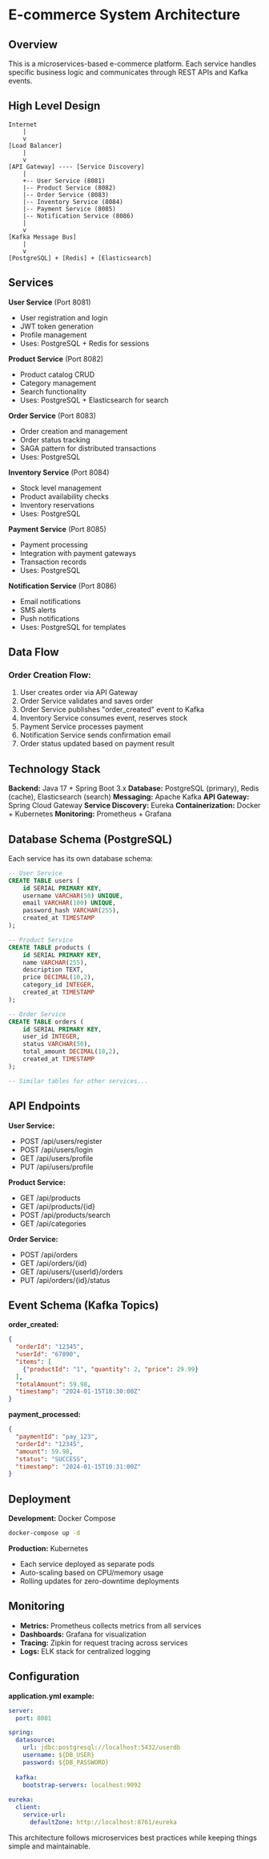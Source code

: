 # E-commerce System Architecture

## Overview
This is a microservices-based e-commerce platform. Each service handles specific business logic and communicates through REST APIs and Kafka events.

## High Level Design

```
Internet
    |
    v
[Load Balancer]
    |
    v
[API Gateway] ---- [Service Discovery]
    |
    +-- User Service (8081)
    |-- Product Service (8082)  
    |-- Order Service (8083)
    |-- Inventory Service (8084)
    |-- Payment Service (8085)
    |-- Notification Service (8086)
    |
    v
[Kafka Message Bus]
    |
    v
[PostgreSQL] + [Redis] + [Elasticsearch]
```

## Services

**User Service** (Port 8081)
- User registration and login
- JWT token generation
- Profile management
- Uses: PostgreSQL + Redis for sessions

**Product Service** (Port 8082)  
- Product catalog CRUD
- Category management
- Search functionality
- Uses: PostgreSQL + Elasticsearch for search

**Order Service** (Port 8083)
- Order creation and management
- Order status tracking
- SAGA pattern for distributed transactions
- Uses: PostgreSQL

**Inventory Service** (Port 8084)
- Stock level management
- Product availability checks
- Inventory reservations
- Uses: PostgreSQL

**Payment Service** (Port 8085)
- Payment processing
- Integration with payment gateways
- Transaction records
- Uses: PostgreSQL

**Notification Service** (Port 8086)
- Email notifications
- SMS alerts  
- Push notifications
- Uses: PostgreSQL for templates

## Data Flow

### Order Creation Flow:
1. User creates order via API Gateway
2. Order Service validates and saves order
3. Order Service publishes "order_created" event to Kafka
4. Inventory Service consumes event, reserves stock
5. Payment Service processes payment
6. Notification Service sends confirmation email
7. Order status updated based on payment result

## Technology Stack

**Backend:** Java 17 + Spring Boot 3.x
**Database:** PostgreSQL (primary), Redis (cache), Elasticsearch (search)
**Messaging:** Apache Kafka
**API Gateway:** Spring Cloud Gateway
**Service Discovery:** Eureka
**Containerization:** Docker + Kubernetes
**Monitoring:** Prometheus + Grafana

## Database Schema (PostgreSQL)

Each service has its own database schema:

```sql
-- User Service
CREATE TABLE users (
    id SERIAL PRIMARY KEY,
    username VARCHAR(50) UNIQUE,
    email VARCHAR(100) UNIQUE,
    password_hash VARCHAR(255),
    created_at TIMESTAMP
);

-- Product Service  
CREATE TABLE products (
    id SERIAL PRIMARY KEY,
    name VARCHAR(255),
    description TEXT,
    price DECIMAL(10,2),
    category_id INTEGER,
    created_at TIMESTAMP
);

-- Order Service
CREATE TABLE orders (
    id SERIAL PRIMARY KEY,
    user_id INTEGER,
    status VARCHAR(50),
    total_amount DECIMAL(10,2),
    created_at TIMESTAMP
);

-- Similar tables for other services...
```

## API Endpoints

**User Service:**
- POST /api/users/register
- POST /api/users/login  
- GET /api/users/profile
- PUT /api/users/profile

**Product Service:**
- GET /api/products
- GET /api/products/{id}
- POST /api/products/search
- GET /api/categories

**Order Service:**
- POST /api/orders
- GET /api/orders/{id}
- GET /api/users/{userId}/orders
- PUT /api/orders/{id}/status

## Event Schema (Kafka Topics)

**order_created:**
```json
{
  "orderId": "12345",
  "userId": "67890", 
  "items": [
    {"productId": "1", "quantity": 2, "price": 29.99}
  ],
  "totalAmount": 59.98,
  "timestamp": "2024-01-15T10:30:00Z"
}
```

**payment_processed:**
```json
{
  "paymentId": "pay_123",
  "orderId": "12345",
  "amount": 59.98,
  "status": "SUCCESS",
  "timestamp": "2024-01-15T10:31:00Z"
}
```

## Deployment

**Development:** Docker Compose
```bash
docker-compose up -d
```

**Production:** Kubernetes
- Each service deployed as separate pods
- Auto-scaling based on CPU/memory usage
- Rolling updates for zero-downtime deployments

## Monitoring

- **Metrics:** Prometheus collects metrics from all services
- **Dashboards:** Grafana for visualization
- **Tracing:** Zipkin for request tracing across services
- **Logs:** ELK stack for centralized logging

## Configuration

**application.yml example:**
```yaml
server:
  port: 8081

spring:
  datasource:
    url: jdbc:postgresql://localhost:5432/userdb
    username: ${DB_USER}
    password: ${DB_PASSWORD}
  
  kafka:
    bootstrap-servers: localhost:9092
    
eureka:
  client:
    service-url:
      defaultZone: http://localhost:8761/eureka
```

This architecture follows microservices best practices while keeping things simple and maintainable.
